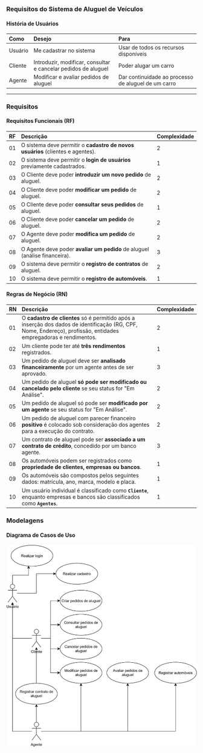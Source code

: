 ### **Requisitos do Sistema de Aluguel de Veículos**

#### **História de Usuários**

| Como | Desejo | Para |
|:-----|:-------|:-----|
| Usuário | Me cadastrar no sistema | Usar de todos os recursos disponíveis |
| Cliente | Introduzir, modificar, consultar e cancelar pedidos de aluguel | Poder alugar um carro |
| Agente | Modificar e avaliar pedidos de aluguel | Dar continuidade ao processo de aluguel de um carro |

---

### **Requisitos**

#### **Requisitos Funcionais (RF)**

| RF | Descrição | Complexidade |
|:---|:---|:---|
| 01 | O sistema deve permitir o **cadastro de novos usuários** (clientes e agentes). | 2 |
| 02 | O sistema deve permitir o **login de usuários** previamente cadastrados. | 1 |
| 03 | O Cliente deve poder **introduzir um novo pedido** de aluguel. | 2 |
| 04 | O Cliente deve poder **modificar um pedido** de aluguel. | 2 |
| 05 | O Cliente deve poder **consultar seus pedidos** de aluguel. | 1 |
| 06 | O Cliente deve poder **cancelar um pedido** de aluguel. | 2 |
| 07 | O Agente deve poder **modifica um pedido** de aluguel. | 2 |
| 08 | O Agente deve poder **avaliar um pedido** de aluguel (análise financeira). | 3 |
| 09 | O sistema deve permitir o **registro de contratos** de aluguel. | 2 |
| 10 | O sistema deve permitir o **registro de automóveis**. | 1 |

#### **Regras de Negócio (RN)**

| RN | Descrição | Complexidade |
|:---|:---|:---|
| 01 | O **cadastro de clientes** só é permitido após a inserção dos dados de identificação (RG, CPF, Nome, Endereço), profissão, entidades empregadoras e rendimentos. | 2 |
| 02 | Um cliente pode ter até **três rendimentos** registrados. | 1 |
| 03 | Um pedido de aluguel deve ser **analisado financeiramente** por um agente antes de ser aprovado. | 3 |
| 04 | Um pedido de aluguel **só pode ser modificado ou cancelado pelo cliente** se seu status for "Em Análise". | 2 |
| 05 | Um pedido de aluguel só pode ser **modificado por um agente** se seu status for "Em Análise". | 2 |
| 06 | Um pedido de aluguel com parecer financeiro **positivo** é colocado sob consideração dos agentes para a execução do contrato. | 2 |
| 07 | Um contrato de aluguel pode ser **associado a um contrato de crédito**, concedido por um banco agente. | 3 |
| 08 | Os automóveis podem ser registrados como **propriedade de clientes, empresas ou bancos**. | 1 |
| 09 | Os automóveis são compostos pelos seguintes dados: matrícula, ano, marca, modelo e placa.| 1 |
| 10 | Um usuário individual é classificado como **`Cliente`**, enquanto empresas e bancos são classificados como **`Agentes`**. | 1 |

### **Modelagens**

#### **Diagrama de Casos de Uso**

![UseCaseDiagram](/projeto/DiagramaDeCasosDeUso.drawio.svg)
